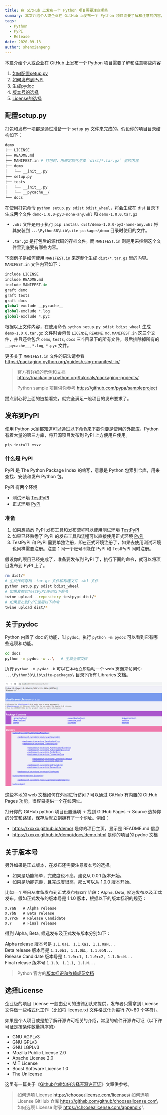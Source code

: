 ```yaml
---
title: 在 GitHub 上发布一个 Python 项目需要注意哪些
summary: 本文介绍个人或企业在 GitHub 上发布一个 Python 项目需要了解和注意的内容，包括项目结构、依赖管理、版本控制等方面的建议。
tags:
  - Python
  - PyPI
  - Release
date: 2020-09-13
author: shenxianpeng
---
```


本篇介绍个人或企业在 GitHub 上发布一个 Python 项目需要了解和注意哪些内容

1. [如何配置setup.py](#配置setup.py)
2. [如何发布到PyPI](#发布到PyPI)
3. [生成pydoc](#关于pydoc)
4. [版本号的选择](#关于版本号)
5. [License的选择](#选择License)

## 配置setup.py

打包和发布一项都是通过准备一个 `setup.py` 文件来完成的。假设你的项目目录结构如下：

```bash
demo
├── LICENSE
├── README.md
├── MANIFEST.in # 打包时，用来定制化生成 `dist/*.tar.gz` 里的内容
├── demo
│   └── __init__.py
├── setup.py
├── tests
│   └── __init__.py
│   └── __pycache__/
└── docs
```

在使用打包命令 `python setup.py sdist bdist_wheel`，将会生成在 dist 目录下生成两个文件 `demo-1.0.0-py3-none-any.whl` 和 `demo-1.0.0.tar.gz`

* `.whl` 文件是用于执行 `pip install dist/demo-1.0.0-py3-none-any.whl` 将其安装到 `...\Python38\Lib\site-packages\demo` 目录时使用的文件。

* `.tar.gz` 是打包后的源代码的存档文件。而 `MANIFEST.in` 则是用来控制这个文件里到底要有哪些内容。



下面例子是如何使用 `MANIFEST.in` 来定制化生成 `dist/*.tar.gz` 里的内容。`MANIFEST.in` 文件内容如下：

```python
include LICENSE
include README.md
include MANIFEST.in
graft demo
graft tests
graft docs
global-exclude __pycache__
global-exclude *.log
global-exclude *.pyc
```

根据以上文件内容，在使用命令 `python setup.py sdist bdist_wheel` 生成 `demo-1.0.0.tar.gz` 文件时会包含 `LICENSE`, `README.md`, `MANIFEST.in` 这三个文件，并且还会包含 `demo`, `tests`, `docs` 三个目录下的所有文件，最后排除掉所有的 `__pycache__`, `*.log`, `*.pyc` 文件。

更多关于  `MANIFEST.in` 文件的语法请参看 https://packaging.python.org/guides/using-manifest-in/

> 官方有详细的示例和文档 https://packaging.python.org/tutorials/packaging-projects/
>
> Python sample 项目供你参考 https://github.com/pypa/sampleproject

攒点耐心将上面的链接看完，就完全满足一般项目的发布要求了。

## 发布到PyPI

使用 Python 大家都知道可以通过以下命令来下载你要是使用的外部库，Python 有着大量的第三方库，将开源项目发布到 PyPI 上方便用户使用。

```bash
pip install xxxx
```

### 什么是 PyPI

PyPI 是 The Python Package Index 的缩写，意思是 Python 包索引仓库，用来查找、安装和发布 Python 包。

PyPI 有两个环境

* 测试环境 [TestPyPI](https://test.pypi.org/)
* 正式环境 [PyPI](https://pypi.org/)

### 准备

1. 如果想熟悉 PyPI 发布工具和发布流程可以使用测试环境 [TestPyPI](https://test.pypi.org/)
2. 如果已经熟悉了 PyPI 的发布工具和流程可以直接使用正式环境 [PyPI](https://pypi.org/)
3. TestPyPI 和 PyPI 需要单独注册，即在正式环境注册了，如果去使用测试环境也同样需要注册。注意：同一个账号不能在 PyPI 和 TestPyPI 同时注册。

假设你的项目已经完成了，准备要发布到 PyPI 了，执行下面的命令，就可以将项目发布到 PyPI 上了。

```bash
rm dist/*
# 生成代码存档 .tar.gz 文件和构建文件 .whl 文件
python setup.py sdist bdist_wheel
# 如果发布到TestPyPI使用以下命令
twine upload --repository testpypi dist/*
# 如果发布到PyPI使用以下命令
twine upload dist/*
```

## 关于pydoc

Python 内置了 doc 的功能，叫 `pydoc`。执行 `python -m pydoc` 可以看到它有哪些选项和功能。

```bash
cd docs
python -m pydoc -w ..\   # 生成全部文档
```

执行 `python -m pydoc -b` 可以在本地立即启动一个 web 页面来访问你 `...\Python38\Lib\site-packages\` 目录下所有 Libraries 文档。

![以 elasticsearch 文档为例](pydoc-es.png)

这些本地的 web 文档如何在外网进行访问？可以通过 GitHub 有内置的 GitHub Pages 功能，很容易提供一个在线网址。

打开你的 GitHub python 项目设置选项 -> 找到 GitHub Pages -> Source 选择你的分支和路径，保存后就立刻拥有了一个网址。例如：

* https://xxxxx.github.io/demo/ 是你的项目主页，显示是 README.md 信息
* https://xxxxx.github.io/demo/docs/demo.html 是你的项目的 pydoc 文档

## 关于版本号

另外如果是正式版本，在发布还需要注意版本号的选择。

* 如果是功能简单，完成度也不高，建议从 0.0.1 版本开始。
* 如果是功能完善，且完成度很高，那么可以从 1.0.0 版本开始。

比如一个项目从准备发布到正式发布有四个阶段：Alpha, Beta, 候选发布以及正式发布。假如正式发布的版本号是 1.1.0 版本，根据以下的版本标识的规范：

```text
X.YaN   # Alpha release
X.YbN   # Beta release
X.YrcN  # Release Candidate
X.Y     # Final release
```

得到 Alpha, Beta, 候选发布及正式发布版本分别如下：

Alpha release 版本号是 `1.1.0a1, 1.1.0a1, 1.1.0aN...`\
Beta release  版本号是 `1.1.0b1, 1.1.0b1, 1.1.0bN...`\
Release Candidate 版本号是 `1.1.0rc1, 1.1.0rc2, 1.1.0rcN...`\
Final release 版本号 `1.1.0, 1.1.1, 1.1.N...`

> Python 官方的[版本标识和依赖规范文档](https://www.python.org/dev/peps/pep-0440/)

## 选择License

企业级的项目 License 一般由公司的法律团队来提供，发布者只需拿到 License 文件做一些格式化工作（比如将 license.txt 文件格式化为每行 70~80 个字符）。

如果是个人项目或是想了解开源许可相关的介绍，常见的软件开源许可证（以下许可证是按条件数量排序的）

* GNU AGPLv3
* GNU GPLv3
* GNU LGPLv3
* Mozilla Public License 2.0
* Apache License 2.0
* MIT License
* Boost Software License 1.0
* The Unlicense

这里有一篇关于《[Github仓库如何选择开源许可证](https://mp.weixin.qq.com/s/CjeWol3BdGkmGZi-zMnDkQ)》文章供参考。

> 如何选项 License https://choosealicense.com/licenses\
> 如何选项 License GitHub 仓库 https://github.com/github/choosealicense.com\
> 如何选项 License 附录 https://choosealicense.com/appendix \

